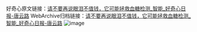 好奇心原文链接：[请不要再说眼泪不值钱，它可能拯救血糖检测_智能_好奇心日报-唐云路](https://www.qdaily.com/articles/1493.html)
WebArchive归档链接：[请不要再说眼泪不值钱，它可能拯救血糖检测_智能_好奇心日报-唐云路](http://web.archive.org/web/20170528103635/http://www.qdaily.com:80/articles/1493.html)
![image](http://ww3.sinaimg.cn/large/007d5XDply1g3v4dx7m07j30u03h84qp)